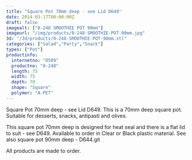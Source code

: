 ```yaml
---
title: "Square Pot 70mm deep - see Lid D649"
date: 2014-03-17T00:00:00Z
draft: false
imagealt: ["0-248 SMOOTHIE POT 90mm"]
imageurl: "/img/products/0-248-SMOOTHIE-POT-90mm.jpg"
3d: "/3d/products/0-248-SMOOTHIE-POT-90mm.stl"
categories: ["Salad","Party","Snack"]
types: ["Pot"]
productinfo:
  internetno: "D509"
  productno: "0-248"
  length: 75
  width: 75
  depth: 70
  shape: "Square"
  polymer: "A-PET"
---
```

Square Pot 70mm deep - see Lid D649. This is a 70mm deep square pot. Suitable for desserts, snacks, antipasti and olives.

This square pot 70mm deep is designed for heat seal and there is a flat lid to suit - see D649. Available to order in Clear or Black plastic material. See also square pot 90mm deep - D644.git 

All products are made to order.